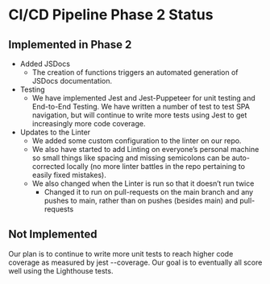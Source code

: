 # CI/CD Pipeline Phase 2 Status

## Implemented in Phase 2

* Added JSDocs
  * The creation of functions triggers an automated generation of JSDocs documentation.
* Testing
  * We have implemented Jest and Jest-Puppeteer for unit testing and End-to-End Testing. We have written a number of test to test SPA navigation, but will continue to write more tests using Jest to get increasingly more code coverage.
* Updates to the Linter
  * We added some custom configuration to the linter on our repo.
  * We also have started to add Linting on everyone’s personal machine so small things like spacing and missing semicolons can be auto-corrected locally (no more linter battles in the repo pertaining to easily fixed mistakes).
  * We also changed when the Linter is run so that it doesn’t run twice
    * Changed it to run on pull-requests on the main branch and any pushes to main, rather than on pushes (besides main) and pull-requests

## Not Implemented

Our plan is to continue to write more unit tests to reach higher code coverage as measured by jest --coverage. Our goal is to eventually all score well using the Lighthouse tests.